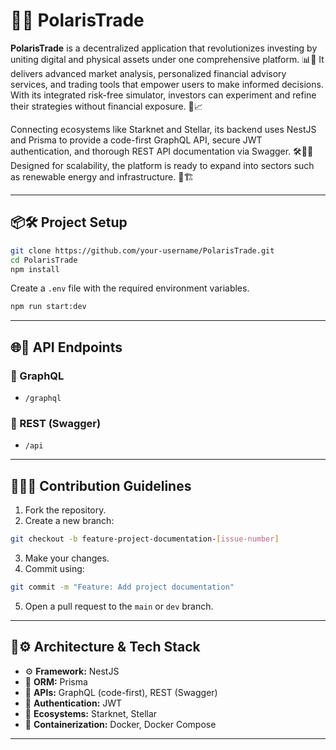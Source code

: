 # 🚀🌌 PolarisTrade

**PolarisTrade** is a decentralized application that revolutionizes investing by uniting digital and physical assets under one comprehensive platform. 📊🔗 It delivers advanced market analysis, personalized financial advisory services, and trading tools that empower users to make informed decisions. With its integrated risk-free simulator, investors can experiment and refine their strategies without financial exposure. 🧪📈

Connecting ecosystems like Starknet and Stellar, its backend uses NestJS and Prisma to provide a code-first GraphQL API, secure JWT authentication, and thorough REST API documentation via Swagger. 🛠️🔐📘 Designed for scalability, the platform is ready to expand into sectors such as renewable energy and infrastructure. 🌱🏗️

---

## 📦🛠️ Project Setup

```bash
git clone https://github.com/your-username/PolarisTrade.git
cd PolarisTrade
npm install
```

Create a `.env` file with the required environment variables.

```bash
npm run start:dev
```

---

## 🌐📡 API Endpoints

### 🧬 GraphQL

- `/graphql`

### 📘 REST (Swagger)

- `/api`

---

## 🤝👨‍💻 Contribution Guidelines

1. Fork the repository.
2. Create a new branch:

```bash
git checkout -b feature-project-documentation-[issue-number]
```

3. Make your changes.
4. Commit using:

```bash
git commit -m "Feature: Add project documentation"
```

5. Open a pull request to the `main` or `dev` branch.

---

## 🧱⚙️ Architecture & Tech Stack

- ⚙️ **Framework:** NestJS
- 🧬 **ORM:** Prisma
- 🔁 **APIs:** GraphQL (code-first), REST (Swagger)
- 🔐 **Authentication:** JWT
- 🌉 **Ecosystems:** Starknet, Stellar
- 🐳 **Containerization:** Docker, Docker Compose

---
